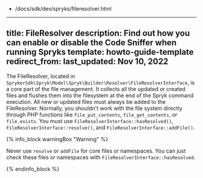   - /docs/sdk/dev/spryks/fileresolver.html
---
title: FileResolver
description: Find out how you can enable or disable the Code Sniffer when running Spryks
template: howto-guide-template
redirect_from:
last_updated: Nov 10, 2022
---

The FileResolver, located in `SprykerSdk\Spryk\Model\Spryk\Builder\Resolver\FileResolverInterface`, is a core part of the file management.
It collects all the updated or created files and flushes them into the filesystem at the end of the Spryk command execution.
All new or updated files must always be added to the FileResolver.
Normally, you shouldn't work with the file system directly through PHP functions like `file_put_contents`, `file_get_contents`, or `file_exists`.
You must use `FileResolverInterface::hasResolved()`, `FileResolverInterface::resolve()`, and `FileResolverInterface::addFile()`.

{% info_block warningBox "Warning" %}

Never use `resolve` or `addFile` for core files or namespaces. You can just check these files or namespaces with `FileResolverInterface::hasResolved`.

{% endinfo_block %}
